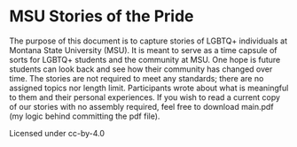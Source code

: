 # MSU Stories of the Pride
The purpose of this document is to capture stories of LGBTQ+ individuals at 
Montana State University (MSU). It is meant to serve as a time capsule of sorts 
for LGBTQ+ students and the community at MSU. One hope is future students can 
look back and see how their community has changed over time. The stories are 
not required to meet any standards; there are no assigned topics nor length 
limit. Participants wrote about what is meaningful to them and their personal 
experiences. If you wish to read a current copy of our stories with no assembly 
required, feel free to download main.pdf (my logic behind committing the pdf 
file).

Licensed under cc-by-4.0
